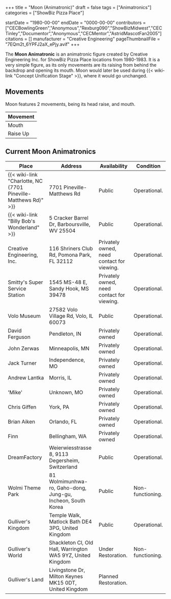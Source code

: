 +++
title = "Moon (Animatronic)"
draft = false
tags = ["Animatronics"]
categories = ["ShowBiz Pizza Place"]


startDate = "1980-00-00"
endDate = "0000-00-00"
contributors = ["CECBowlingGreen","Anonymous","Rexburg090","ShowBizMidwest","CEC Tinley","Documentor","Anonymous","CECMentor","AstridMascotFan2005"]
citations = []
manufacturer = "Creative Engineering"
pageThumbnailFile = "7EQm2t_6YPFJ2aX_ePjy.avif"
+++

The **Moon Animatronic** is an animatronic figure created by Creative Engineering Inc. for ShowBiz Pizza Place locations from 1980-1983. It is a very simple figure, as its only movements are its raising from behind the backdrop and opening its mouth. Moon would later be used during {{< wiki-link "Concept Unification Stage" >}}, where it would go unchanged.

## Movements

Moon features 2 movements, being its head raise, and mouth.

| Movement |
|----------|
| Mouth    |
| Raise Up |

## Current Moon Animatronics

| Place                                                                | Address                                                     | Availability                               | Condition        |
|----------------------------------------------------------------------|-------------------------------------------------------------|--------------------------------------------|------------------|
| {{< wiki-link "Charlotte, NC (7701 Pineville-Matthews Rd)" >}} | 7701 Pineville-Matthews Rd                                  | Public                                     | Operational.     |
| {{< wiki-link "Billy Bob's Wonderland" >}}                     | 5 Cracker Barrel Dr, Barboursville, WV 25504                | Public                                     | Operational.     |
| Creative Engineering, Inc.                                           | 116 Shriners Club Rd, Pomona Park, FL 32112                 | Privately owned, need contact for viewing. | Operational.     |
| Smitty's Super Service Station                                       | 1545 MS-48 E, Sandy Hook, MS 39478                          | Privately owned, need contact for viewing. | Operational.     |
| Volo Museum                                                          | 27582 Volo Village Rd, Volo, IL 60073                       | Public                                     | Operational.     |
| David Ferguson                                                       | Pendleton, IN                                               | Privately owned                            | Operational.     |
| John Zerwas                                                          | Minneapolis, MN                                             | Privately owned                            | Operational.     |
| Jack Turner                                                          | Independence, MO                                            | Privately owned                            | Operational.     |
| Andrew Lantka                                                        | Morris, IL                                                  | Privately owned                            | Operational.     |
| 'Mike'                                                               | Unknown, MO                                                 | Privately owned                            | Operational.     |
| Chris Giffen                                                         | York, PA                                                    | Privately owned                            | Operational.     |
| Brian Aiken                                                          | Orlando, FL                                                 | Privately owned                            | Operational.     |
| Finn                                                                 | Bellingham, WA                                              | Privately owned                            | Operational.     |
| DreamFactory                                                         | Weierwiesstrasse 8, 9113 Degersheim, Switzerland            | Public                                     | Operational.     |
| Wolmi Theme Park                                                     | 81 Wolmimunhwa-ro, Gaho-dong, Jung-gu, Incheon, South Korea | Public                                     | Non-functioning. |
| Gulliver's Kingdom                                                   | Temple Walk, Matlock Bath DE4 3PG, United Kingdom           | Public                                     | Operational.     |
| Gulliver's World                                                     | Shackleton Cl, Old Hall, Warrington WA5 9YZ, United Kingdom | Under Restoration.                         | Non-functioning. |
| Gulliver's Land                                                      | Livingstone Dr, Milton Keynes MK15 0DT, United Kingdom      | Planned Restoration.                       |                  |